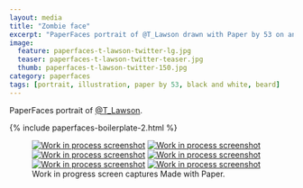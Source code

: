 ```yaml
---
layout: media
title: "Zombie face"
excerpt: "PaperFaces portrait of @T_Lawson drawn with Paper by 53 on an iPad."
image: 
  feature: paperfaces-t-lawson-twitter-lg.jpg
  teaser: paperfaces-t-lawson-twitter-teaser.jpg
  thumb: paperfaces-t-lawson-twitter-150.jpg
category: paperfaces
tags: [portrait, illustration, paper by 53, black and white, beard]
---
```


PaperFaces portrait of [@T_Lawson](http://twitter.com/T_Lawson).

{% include paperfaces-boilerplate-2.html %}

<figure class="third">
  <a href="{{ site.url }}/images/paperfaces-t-lawson-process-1-lg.jpg"><img src="{{ site.url }}/images/paperfaces-t-lawson-process-1-600.jpg" alt="Work in process screenshot"></a>
  <a href="{{ site.url }}/images/paperfaces-t-lawson-process-2-lg.jpg"><img src="{{ site.url }}/images/paperfaces-t-lawson-process-2-600.jpg" alt="Work in process screenshot"></a>
  <a href="{{ site.url }}/images/paperfaces-t-lawson-process-3-lg.jpg"><img src="{{ site.url }}/images/paperfaces-t-lawson-process-3-600.jpg" alt="Work in process screenshot"></a>
  <a href="{{ site.url }}/images/paperfaces-t-lawson-process-4-lg.jpg"><img src="{{ site.url }}/images/paperfaces-t-lawson-process-4-600.jpg" alt="Work in process screenshot"></a>
  <a href="{{ site.url }}/images/paperfaces-t-lawson-process-4-lg.jpg"><img src="{{ site.url }}/images/paperfaces-t-lawson-process-4-600.jpg" alt="Work in process screenshot"></a>
  <a href="{{ site.url }}/images/paperfaces-t-lawson-process-5-lg.jpg"><img src="{{ site.url }}/images/paperfaces-t-lawson-process-5-600.jpg" alt="Work in process screenshot"></a>
  <figcaption>Work in progress screen captures Made with Paper.</figcaption>
</figure>